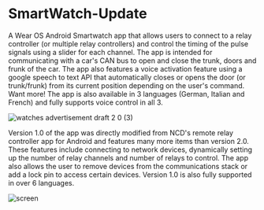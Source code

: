 # SmartWatch-Update
A Wear OS Android Smartwatch app that allows users to connect to a relay controller (or multiple relay controllers) and control the timing of the pulse signals using a slider for each channel. The app is intended for communicating with a car's CAN bus to open and close the trunk, doors and frunk of the car. The app also features a voice activation feature using a google speech to text API that automatically closes or opens the door (or trunk/frunk) from its current position depending on the user's command. Want more! The app is also available in 3 languages (German, Italian and French) and fully supports voice control in all 3. 

![watches advertisement draft 2 0 (3)](https://user-images.githubusercontent.com/64051575/149846771-7b4bb7b1-701f-49e6-ac3b-34aeb7e5d0fd.png)


Version 1.0 of the app was directly modified from NCD's remote relay controller app for Android and features many more items than version 2.0. These features include connecting to network devices, dynamically setting up the number of relay channels and number of relays to control. The app also allows the user to remove devices from the communications stack or add a lock pin to access certain devices. Version 1.0 is also fully supported in over 6 languages.

![screen](https://user-images.githubusercontent.com/64051575/149846886-4ca66d23-e4c2-4611-82a0-ac5b37b80095.jpg)
